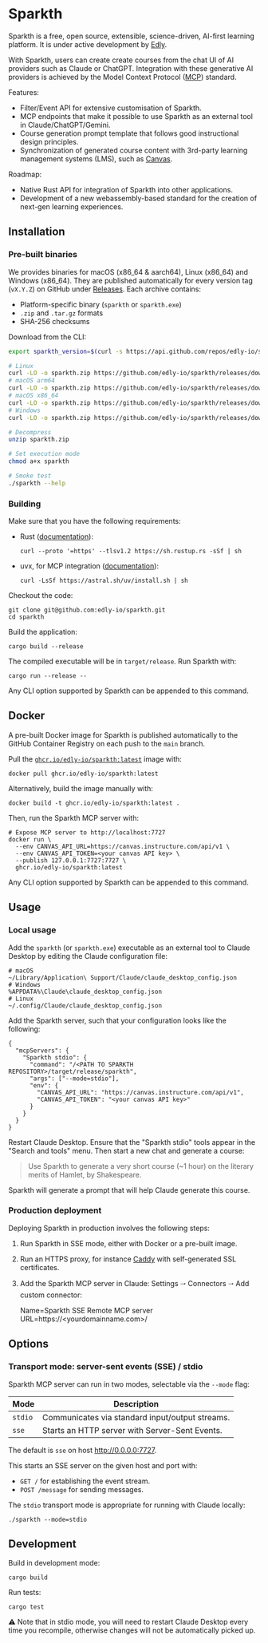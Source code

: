 # Sparkth

Sparkth is a free, open source, extensible, science-driven, AI-first learning platform. It is under active development by
[Edly](https://edly.io).

With Sparkth, users can create create courses from the chat UI of AI providers such as Claude or ChatGPT. Integration with these generative AI providers is achieved by the Model Context Protocol ([MCP](https://modelcontextprotocol.io/)) standard.

Features:

- Filter/Event API for extensive customisation of Sparkth.
- MCP endpoints that make it possible to use Sparkth as an external tool in Claude/ChatGPT/Gemini.
- Course generation prompt template that follows good instructional design principles.
- Synchronization of generated course content with 3rd-party learning management systems (LMS), such as [Canvas](https://canvas.instructure.com/).

Roadmap:

- Native Rust API for integration of Sparkth into other applications.
- Development of a new webassembly-based standard for the creation of next-gen learning experiences.

## Installation

### Pre-built binaries

We provides binaries for macOS (x86\_64 & aarch64), Linux (x86\_64) and Windows (x86\_64). They are published automatically for every version tag (`vX.Y.Z`) on GitHub under [Releases](https://github.com/edly-io/sparkth/releases). Each archive contains:

* Platform-specific binary (`sparkth` or `sparkth.exe`)
* `.zip` and `.tar.gz` formats
* SHA-256 checksums

Download from the CLI:

```sh
export sparkth_version=$(curl -s https://api.github.com/repos/edly-io/sparkth/releases/latest | sed -n 's/.*"tag_name": "\([^"]*\)".*/\1/p')

# Linux
curl -LO -o sparkth.zip https://github.com/edly-io/sparkth/releases/download/$sparkth_version$/sparkth-$sparkth_version$-x86_64-unknown-linux-gnu.zip
# macOS arm64
curl -LO -o sparkth.zip https://github.com/edly-io/sparkth/releases/download/$sparkth_version$/sparkth-$sparkth_version$-aarch64-apple-darwin.zip
# macOS x86_64
curl -LO -o sparkth.zip https://github.com/edly-io/sparkth/releases/download/$sparkth_version$/sparkth-$sparkth_version$-x86_64-apple-darwin.zip
# Windows
curl -LO -o sparkth.zip https://github.com/edly-io/sparkth/releases/download/$sparkth_version$/sparkth-$sparkth_version$-x86_64-apple-darwin.zip

# Decompress
unzip sparkth.zip

# Set execution mode
chmod a+x sparkth

# Smoke test
./sparkth --help
```

### Building

Make sure that you have the following requirements:

- Rust ([documentation](https://doc.rust-lang.org/book/ch01-01-installation.html)):

      curl --proto '=https' --tlsv1.2 https://sh.rustup.rs -sSf | sh

- uvx, for MCP integration ([documentation](https://docs.npmjs.com/downloading-and-installing-node-js-and-npm)):

      curl -LsSf https://astral.sh/uv/install.sh | sh

Checkout the code:

    git clone git@github.com:edly-io/sparkth.git
    cd sparkth

Build the application:

    cargo build --release

The compiled executable will be in `target/release`. Run Sparkth with:

    cargo run --release --

Any CLI option supported by Sparkth can be appended to this command.

## Docker

A pre-built Docker image for Sparkth is published automatically to the GitHub Container Registry on each push to the `main` branch.

Pull the [`ghcr.io/edly-io/sparkth:latest`](https://github.com/edly-io/sparkth/pkgs/container/sparkth) image with:

    docker pull ghcr.io/edly-io/sparkth:latest

Alternatively, build the image manually with:

    docker build -t ghcr.io/edly-io/sparkth:latest .

Then, run the Sparkth MCP server with:

    # Expose MCP server to http://localhost:7727
    docker run \
      --env CANVAS_API_URL=https://canvas.instructure.com/api/v1 \
      --env CANVAS_API_TOKEN=<your canvas API key> \
      --publish 127.0.0.1:7727:7727 \
      ghcr.io/edly-io/sparkth:latest

Any CLI option supported by Sparkth can be appended to this command.

## Usage

### Local usage

Add the `sparkth` (or `sparkth.exe`) executable as an external tool to Claude Desktop by editing the Claude configuration file:

    # macOS
    ~/Library/Application\ Support/Claude/claude_desktop_config.json
    # Windows
    %APPDATA%\Claude\claude_desktop_config.json
    # Linux
    ~/.config/Claude/claude_desktop_config.json

Add the Sparkth server, such that your configuration looks like the following:

    {
      "mcpServers": {
        "Sparkth stdio": {
          "command": "/<PATH TO SPARKTH REPOSITORY>/target/release/sparkth",
          "args": ["--mode=stdio"],
          "env": {
            "CANVAS_API_URL": "https://canvas.instructure.com/api/v1",
            "CANVAS_API_TOKEN": "<your canvas API key>"
          }
        }
      }
    }

Restart Claude Desktop. Ensure that the "Sparkth stdio" tools appear in the "Search and tools" menu. Then start a new chat and generate a course:

> Use Sparkth to generate a very short course (~1 hour) on the literary merits of Hamlet, by Shakespeare.

Sparkth will generate a prompt that will help Claude generate this course.

### Production deployment

Deploying Sparkth in production involves the following steps:

1. Run Sparkth in SSE mode, either with Docker or a pre-built image.
2. Run an HTTPS proxy, for instance [Caddy](https://caddyserver.com/) with self-generated SSL certificates.
3. Add the Sparkth MCP server in Claude: Settings 🠂 Connectors 🠂 Add custom connector:

      Name=Sparkth SSE
      Remote MCP server URL=https://<yourdomainname.com>/

## Options

### Transport mode: server-sent events (SSE) / stdio

Sparkth MCP server can run in two modes, selectable via the `--mode` flag:

| Mode    | Description                                          |
| ------- | ---------------------------------------------------- |
| `stdio` | Communicates via standard input/output streams.      |
| `sse`   | Starts an HTTP server with Server-Sent Events.       |

The default is `sse` on host http://0.0.0.0:7727.

This starts an SSE server on the given host and port with:

* `GET /` for establishing the event stream.
* `POST /message` for sending messages.

The `stdio` transport mode is appropriate for running with Claude locally:

    ./sparkth --mode=stdio

## Development

Build in development mode:

    cargo build

Run tests:

    cargo test

⚠️ Note that in stdio mode, you will need to restart Claude Desktop every time you recompile, otherwise changes will not be automatically picked up.
